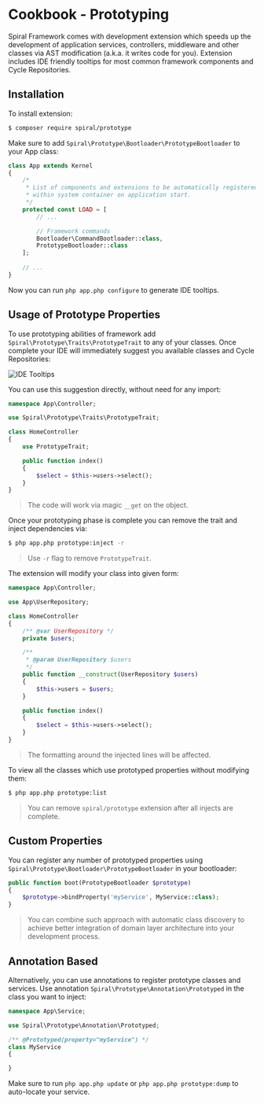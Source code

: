 # Cookbook - Prototyping
Spiral Framework comes with development extension which speeds up the development of application services, controllers,
middleware and other classes via AST modification (a.k.a. it writes code for you). Extension includes IDE friendly tooltips for most common framework components and Cycle Repositories.

## Installation
To install extension:

```bash
$ composer require spiral/prototype
```

Make sure to add `Spiral\Prototype\Bootloader\PrototypeBootloader` to your App class:

```php
class App extends Kernel
{
    /*
     * List of components and extensions to be automatically registered
     * within system container on application start.
     */
    protected const LOAD = [
        // ...

        // Framework commands
        Bootloader\CommandBootloader::class,
        PrototypeBootloader::class
    ];
    
    // ...   
}
```

Now you can run `php app.php configure` to generate IDE tooltips.

## Usage of Prototype Properties
To use prototyping abilities of framework add `Spiral\Prototype\Traits\PrototypeTrait` to any of your classes. 
Once complete your IDE will immediately suggest you available classes and Cycle Repositories:

![IDE Tooltips](https://user-images.githubusercontent.com/796136/64488784-a04d0a00-d254-11e9-8650-6a25c71bf46c.png)

You can use this suggestion directly, without need for any import:

```php
namespace App\Controller;

use Spiral\Prototype\Traits\PrototypeTrait;

class HomeController
{
    use PrototypeTrait;

    public function index()
    {
        $select = $this->users->select();
    }
}
```

> The code will work via magic `__get` on the object.

Once your prototyping phase is complete you can remove the trait and inject dependencies via:

```bash
$ php app.php prototype:inject -r
```

> Use `-r` flag to remove `PrototypeTrait`.

The extension will modify your class into given form:


```php
namespace App\Controller;

use App\UserRepository;

class HomeController
{
    /** @var UserRepository */
    private $users;

    /**
     * @param UserRepository $users
     */
    public function __construct(UserRepository $users)
    {
        $this->users = $users;
    }

    public function index()
    {
        $select = $this->users->select();
    }
}
```

> The formatting around the injected lines will be affected.

To view all the classes which use prototyped properties without modifying them:

```bash
$ php app.php prototype:list
```

> You can remove `spiral/prototype` extension after all injects are complete.

## Custom Properties
You can register any number of prototyped properties using `Spiral\Prototype\Bootloader\PrototypeBootloader` in your bootloader:

```php
public function boot(PrototypeBootloader $prototype)
{
    $prototype->bindProperty('myService', MyService::class);
}
```

> You can combine such approach with automatic class discovery to achieve better integration of domain layer architecture into your development process.

## Annotation Based
Alternatively, you can use annotations to register prototype classes and services. Use annotation `Spiral\Prototype\Annotation\Prototyped` in the class you want to inject:

```php
namespace App\Service;

use Spiral\Prototype\Annotation\Prototyped;

/** @Prototyped(property="myService") */
class MyService
{

}
```

Make sure to run `php app.php update` or `php app.php prototype:dump` to auto-locate your service.
